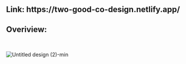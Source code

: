 <h2>Link: https://two-good-co-design.netlify.app/ </h2>

<h2>Overiview: </h2>
<br>

![Untitled design (2)-min](https://github.com/vedant-deshmukh/web-dev-practice/assets/83693267/e9df72d5-d5dc-44ed-9e41-696290cfa724)

